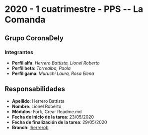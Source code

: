 # 2020 - 1 cuatrimestre - PPS -- La Comanda

## Grupo CoronaDely

### Integrantes

* **Perfil alfa**: *Herrero Battista, Lionel Roberto*
* **Perfil beta**: *Torrealba, Paola*
* **Perfil gama**: *Muruchi Laura, Rosa Elena*

## Responsabilidades

* **Apellido**: Herrero Battista
* **Nombre**: Lionel Roberto
* **Módulos**: Fork, Crear Readme.md
* **Fecha de inicio de la tarea**: 23/05/2020
* **Fecha de finalización de la tarea**: 29/05/2020
* **Branch**: [lherrerob](https://github.com/lionelherrerobattista/2020_TP_PPS_Comanda_1_cuatri/tree/lherrerob)
